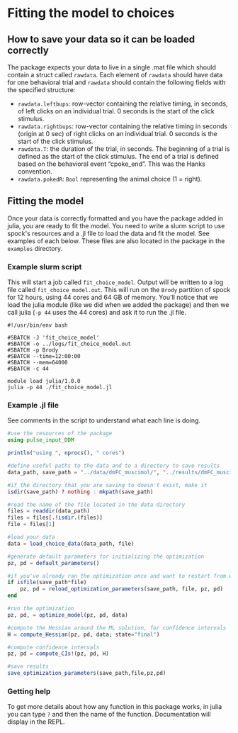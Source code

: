# Fitting the model to choices

## How to save your data so it can be loaded correctly

The package expects your data to live in a single .mat file which should contain a struct called `rawdata`. Each element of `rawdata` should have data for one behavioral trial and `rawdata` should contain the following fields with the specified structure:

- `rawdata.leftbups`: row-vector containing the relative timing, in seconds, of left clicks on an individual trial. 0 seconds is the start of the click stimulus.
- `rawdata.rightbups`: row-vector containing the relative timing in seconds (origin at 0 sec) of right clicks on an individual trial. 0 seconds is the start of the click stimulus.
- `rawdata.T`: the duration of the trial, in seconds. The beginning of a trial is defined as the start of the click stimulus. The end of a trial is defined based on the behavioral event “cpoke_end”. This was the Hanks convention.
- `rawdata.pokedR`: `Bool` representing the animal choice (1 = right).

## Fitting the model

Once your data is correctly formatted and you have the package added in julia, you are ready to fit the model. You need to write a slurm script to use spock's resources and a .jl file to load the data and fit the model. See examples of each below. These files are also located in the package in the `examples` directory.

### Example slurm script

This will start a job called `fit_choice_model`. Output will be written to a log file called `fit_choice_model.out`. This will run on the `Brody` partition of spock for 12 hours, using 44 cores and 64 GB of memory. You'll notice that we load the julia module (like we did when we added the package) and then we call julia (`-p 44` uses the 44 cores) and ask it to run the .jl file.

```
#!/usr/bin/env bash

#SBATCH -J 'fit_choice_model'
#SBATCH -o ../logs/fit_choice_model.out
#SBATCH -p Brody
#SBATCH --time=12:00:00
#SBATCH --mem=64000
#SBATCH -c 44

module load julia/1.0.0
julia -p 44 ./fit_choice_model.jl
```

### Example .jl file

See comments in the script to understand what each line is doing.

```julia
#use the resources of the package
using pulse_input_DDM

println("using ", nprocs(), " cores")

#define useful paths to the data and to a directory to save results
data_path, save_path = "../data/dmFC_muscimol/", "../results/dmFC_muscimol/"

#if the directory that you are saving to doesn't exist, make it
isdir(save_path) ? nothing : mkpath(save_path)

#read the name of the file located in the data directory
files = readdir(data_path)
files = files[.!isdir.(files)]
file = files[1]

#load your data
data = load_choice_data(data_path, file)

#generate default parameters for initializing the optimization
pz, pd = default_parameters()

#if you've already ran the optimization once and want to restart from where you stoped, this will reload those parameters
if isfile(save_path*file)
    pz, pd = reload_optimization_parameters(save_path, file, pz, pd)    
end

#run the optimization
pz, pd, = optimize_model(pz, pd, data)

#compute the Hessian around the ML solution, for confidence intervals
H = compute_Hessian(pz, pd, data; state="final")

#compute confidence intervals
pz, pd = compute_CIs!(pz, pd, H)

#save results
save_optimization_parameters(save_path,file,pz,pd)
```

### Getting help

To get more details about how any function in this package works, in julia you can type `?` and then the name of the function. Documentation will display in the REPL.
